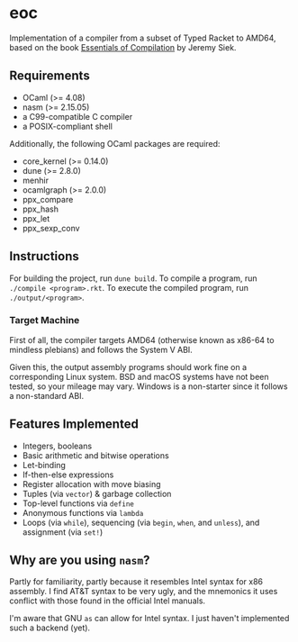# eoc

Implementation of a compiler from a subset of Typed Racket to AMD64, based on the book [Essentials of Compilation](https://github.com/IUCompilerCourse/Essentials-of-Compilation) by Jeremy Siek.

## Requirements

- OCaml (>= 4.08)
- nasm (>= 2.15.05)
- a C99-compatible C compiler
- a POSIX-compliant shell

Additionally, the following OCaml packages are required:

- core_kernel (>= 0.14.0)
- dune (>= 2.8.0)
- menhir
- ocamlgraph (>= 2.0.0)
- ppx_compare
- ppx_hash
- ppx_let
- ppx_sexp_conv

## Instructions

For building the project, run `dune build`. To compile a program, run `./compile <program>.rkt`. To execute the compiled program, run `./output/<program>`.

### Target Machine

First of all, the compiler targets AMD64 (otherwise known as x86-64 to mindless plebians) and follows the System V ABI.

Given this, the output assembly programs should work fine on a corresponding Linux system. BSD and macOS systems have not been tested, so your mileage may vary. Windows is a non-starter since it follows a non-standard ABI.

## Features Implemented

- Integers, booleans
- Basic arithmetic and bitwise operations
- Let-binding
- If-then-else expressions
- Register allocation with move biasing
- Tuples (via `vector`) & garbage collection
- Top-level functions via `define`
- Anonymous functions via `lambda`
- Loops (via `while`), sequencing (via `begin`, `when`, and `unless`), and assignment (via `set!`)

## Why are you using `nasm`?

Partly for familiarity, partly because it resembles Intel syntax for x86 assembly. I find AT&T syntax to be very ugly, and the mnemonics it uses conflict with those found in the official Intel manuals.

I'm aware that GNU `as` can allow for Intel syntax. I just haven't implemented such a backend (yet).
